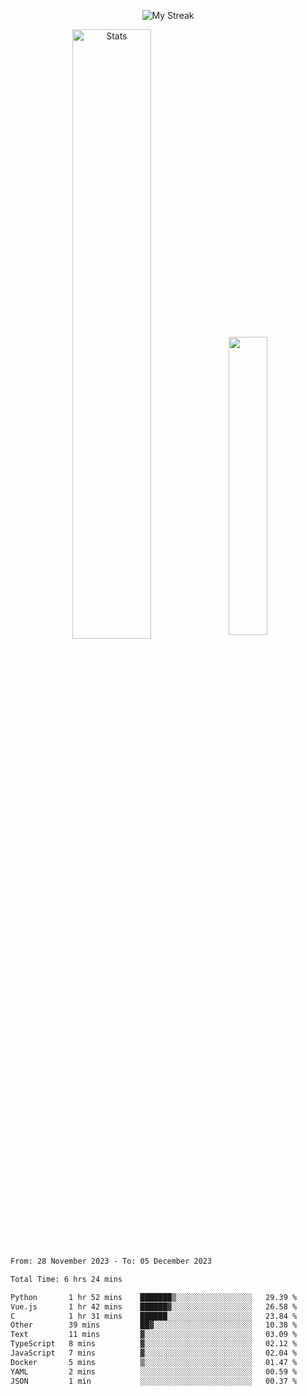 <p align="center">
<picture>
  <source media="(prefers-color-scheme: dark)" srcset="http://github-readme-streak-stats.herokuapp.com?user=semolik&theme=dark&hide_border=true&background=DD272700">
  <img alt="My Streak" src="http://github-readme-streak-stats.herokuapp.com?user=semolik&hide_border=true">
</picture>
</p>
<div align="center">
  <picture>
    <source media="(prefers-color-scheme: dark)" srcset="https://github-readme-stats.vercel.app/api?username=semolik&show_icons=true&bg_color=DD272700&hide_border=true&theme=dark">
        <img alt="Stats" src="https://github-readme-stats.vercel.app/api?username=semolik&show_icons=true&bg_color=DD272700&hide_border=true" width="50%" >
  </picture>
  <sup>
  <picture>
  <source media="(prefers-color-scheme: dark)" srcset="https://github-readme-stats.vercel.app/api/top-langs/?username=semolik&layout=compact&hide_border=true&bg_color=DD272700&theme=dark">
  <img src="https://github-readme-stats.vercel.app/api/top-langs/?username=semolik&layout=compact&hide_border=true" width="35%" />
  </picture>
  </sup>
</div>
<!--START_SECTION:waka-->

```txt
From: 28 November 2023 - To: 05 December 2023

Total Time: 6 hrs 24 mins

Python       1 hr 52 mins    ███████▒░░░░░░░░░░░░░░░░░   29.39 %
Vue.js       1 hr 42 mins    ██████▓░░░░░░░░░░░░░░░░░░   26.58 %
C            1 hr 31 mins    ██████░░░░░░░░░░░░░░░░░░░   23.84 %
Other        39 mins         ██▓░░░░░░░░░░░░░░░░░░░░░░   10.38 %
Text         11 mins         ▓░░░░░░░░░░░░░░░░░░░░░░░░   03.09 %
TypeScript   8 mins          ▓░░░░░░░░░░░░░░░░░░░░░░░░   02.12 %
JavaScript   7 mins          ▓░░░░░░░░░░░░░░░░░░░░░░░░   02.04 %
Docker       5 mins          ▒░░░░░░░░░░░░░░░░░░░░░░░░   01.47 %
YAML         2 mins          ░░░░░░░░░░░░░░░░░░░░░░░░░   00.59 %
JSON         1 min           ░░░░░░░░░░░░░░░░░░░░░░░░░   00.37 %
```

<!--END_SECTION:waka-->

